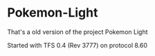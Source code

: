 # Pokemon-Light
That's a old version of the project Pokemon Light

Started with TFS 0.4 (Rev 3777) on protocol 8.60
